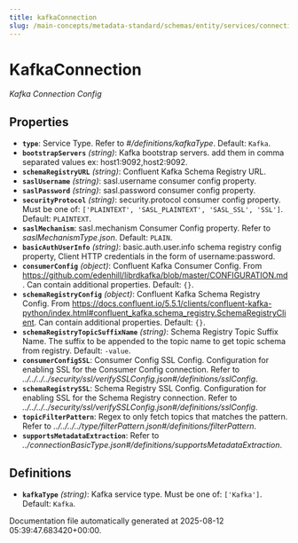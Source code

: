 ```yaml
---
title: kafkaConnection
slug: /main-concepts/metadata-standard/schemas/entity/services/connections/messaging/kafkaconnection
---
```


# KafkaConnection

*Kafka Connection Config*

## Properties

- **`type`**: Service Type. Refer to *#/definitions/kafkaType*. Default: `Kafka`.
- **`bootstrapServers`** *(string)*: Kafka bootstrap servers. add them in comma separated values ex: host1:9092,host2:9092.
- **`schemaRegistryURL`** *(string)*: Confluent Kafka Schema Registry URL.
- **`saslUsername`** *(string)*: sasl.username consumer config property.
- **`saslPassword`** *(string)*: sasl.password consumer config property.
- **`securityProtocol`** *(string)*: security.protocol consumer config property. Must be one of: `['PLAINTEXT', 'SASL_PLAINTEXT', 'SASL_SSL', 'SSL']`. Default: `PLAINTEXT`.
- **`saslMechanism`**: sasl.mechanism Consumer Config property. Refer to *saslMechanismType.json*. Default: `PLAIN`.
- **`basicAuthUserInfo`** *(string)*: basic.auth.user.info schema registry config property, Client HTTP credentials in the form of username:password.
- **`consumerConfig`** *(object)*: Confluent Kafka Consumer Config. From https://github.com/edenhill/librdkafka/blob/master/CONFIGURATION.md. Can contain additional properties. Default: `{}`.
- **`schemaRegistryConfig`** *(object)*: Confluent Kafka Schema Registry Config. From https://docs.confluent.io/5.5.1/clients/confluent-kafka-python/index.html#confluent_kafka.schema_registry.SchemaRegistryClient. Can contain additional properties. Default: `{}`.
- **`schemaRegistryTopicSuffixName`** *(string)*: Schema Registry Topic Suffix Name. The suffix to be appended to the topic name to get topic schema from registry. Default: `-value`.
- **`consumerConfigSSL`**: Consumer Config SSL Config. Configuration for enabling SSL for the Consumer Config connection. Refer to *../../../../security/ssl/verifySSLConfig.json#/definitions/sslConfig*.
- **`schemaRegistrySSL`**: Schema Registry SSL Config. Configuration for enabling SSL for the Schema Registry connection. Refer to *../../../../security/ssl/verifySSLConfig.json#/definitions/sslConfig*.
- **`topicFilterPattern`**: Regex to only fetch topics that matches the pattern. Refer to *../../../../type/filterPattern.json#/definitions/filterPattern*.
- **`supportsMetadataExtraction`**: Refer to *../connectionBasicType.json#/definitions/supportsMetadataExtraction*.
## Definitions

- **`kafkaType`** *(string)*: Kafka service type. Must be one of: `['Kafka']`. Default: `Kafka`.


Documentation file automatically generated at 2025-08-12 05:39:47.683420+00:00.
